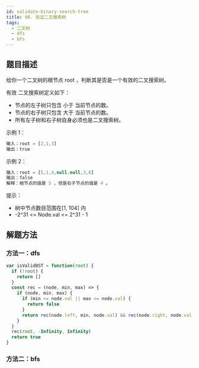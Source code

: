 ```yaml
---
id: validate-binary-search-tree
title: 98. 验证二叉搜索树
tags:
  - 二叉树
  - dfs
  - bfs
---
```


## 题目描述

给你一个二叉树的根节点 root ，判断其是否是一个有效的二叉搜索树。

有效 二叉搜索树定义如下：

- 节点的左子树只包含 小于 当前节点的数。
- 节点的右子树只包含 大于 当前节点的数。
- 所有左子树和右子树自身必须也是二叉搜索树。

示例 1：

```js
输入：root = [2,1,3]
输出：true
```

示例 2：

```js
输入：root = [5,1,4,null,null,3,6]
输出：false
解释：根节点的值是 5 ，但是右子节点的值是 4 。
```

提示：

- 树中节点数目范围在[1, 104] 内
- -2^31 <= Node.val <= 2^31 - 1

## 解题方法

### 方法一：dfs

```js
var isValidBST = function(root) {
  if (!root) {
    return []
  }
  const rec = (node, min, max) => {
    if (node, min, max) {
      if (min >= node.val || max <= node.val) {
        return false
      }
      return rec(node.left, min, node.val) && rec(node.right, node.val, max)
    }
  }
  rec(root, -Infinity, Infinity)
  return true
}
```

### 方法二：bfs
